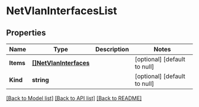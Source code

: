 # NetVlanInterfacesList

## Properties
Name | Type | Description | Notes
------------ | ------------- | ------------- | -------------
**Items** | [**[]NetVlanInterfaces**](net_vlan_interfaces.md) |  | [optional] [default to null]
**Kind** | **string** |  | [optional] [default to null]

[[Back to Model list]](../README.md#documentation-for-models) [[Back to API list]](../README.md#documentation-for-api-endpoints) [[Back to README]](../README.md)


